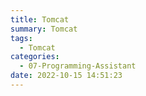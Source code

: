 ```yaml
---
title: Tomcat
summary: Tomcat
tags:
  - Tomcat
categories:
  - 07-Programming-Assistant
date: 2022-10-15 14:51:23
---
```

